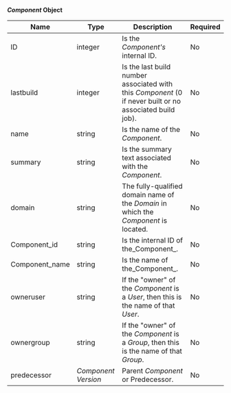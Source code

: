 **_Component_ Object**

| Name           | Type                | Description                                                                                              | Required |
|----------------|---------------------|----------------------------------------------------------------------------------------------------------|----------|
| ID             | integer             | Is the _Component's_ internal ID.                                                                        | No       |
| lastbuild      | integer             | Is the last build number associated with this _Component_ (0 if never built or no associated build job). | No       |
| name           | string              | Is the name of the _Component_.                                                                          | No       |
| summary        | string              | Is the summary text associated with the _Component_.                                                     | No       |
| domain         | string              | The fully-qualified domain name of the _Domain_ in which the _Component_ is located.                     | No       |
| Component_id   | string              | Is the internal ID of the_Component_.                                                                    | No       |
| Component_name | string              | Is the name of the_Component_.                                                                           | No       |
| owneruser      | string              | If the "owner" of the _Component_ is a _User_, then this is the name of that _User_.                     | No       |
| ownergroup     | string              | If the "owner" of the _Component_ is a _Group_, then this is the name of that _Group_.                   | No       |
| predecessor    | _Component Version_ | Parent _Component_ or Predecessor.                                                                       | No       |
